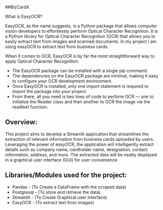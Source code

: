 ##BizCardX

What is EasyOCR?

EasyOCR, as the name suggests, is a Python package that allows computer vision developers to effortlessly perform Optical Character Recognition. It is a Python library for Optical Character Recognition (OCR) that allows you to easily extract text from images and scanned documents. In my project I am using easyOCR to extract text from business cards.

 When it comes to OCR, EasyOCR is by far the most straightforward way to apply Optical Character Recognition:
  - The EasyOCR package can be installed with a single pip command.
  - The dependencies on the EasyOCR package are minimal, making it easy to configure your OCR development environment.
  - Once EasyOCR is installed, only one import statement is required to import the package into your project.
  - From there, all you need is two lines of code to perform OCR — one to initialize the Reader class and then another to OCR the image via the readtext function.

## Overview:

This project aims to develop a Streamlit application that streamlines the extraction of relevant information from business cards uploaded by users. Leveraging the power of easyOCR, the application will intelligently extract details such as company name, cardholder name, designation, contact information, address, and more. The extracted data will be neatly displayed in a graphical user interface (GUI) for user convenience.

## Libraries/Modules used for the project:

  - Pandas - (To Create a DataFrame with the scraped data)
  - Postgresql - (To store and retrieve the data)
  - Streamlit - (To Create Graphical user Interface)
  - EasyOCR - (To extract text from images)
